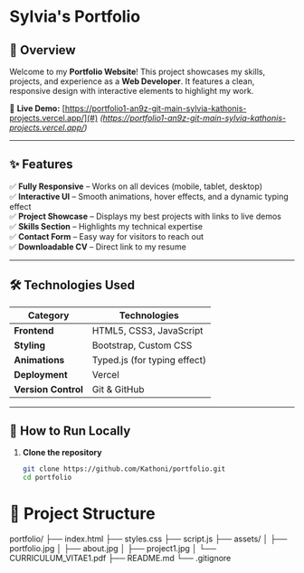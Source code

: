 # Sylvia's Portfolio

## 📌 Overview  
Welcome to my **Portfolio Website**! This project showcases my skills, projects, and experience as a **Web Developer**. It features a clean, responsive design with interactive elements to highlight my work.  

🔗 **Live Demo:** [https://portfolio1-an9z-git-main-sylvia-kathonis-projects.vercel.app/](#) *(https://portfolio1-an9z-git-main-sylvia-kathonis-projects.vercel.app/)*  

---

## ✨ Features  
✅ **Fully Responsive** – Works on all devices (mobile, tablet, desktop)  
✅ **Interactive UI** – Smooth animations, hover effects, and a dynamic typing effect  
✅ **Project Showcase** – Displays my best projects with links to live demos  
✅ **Skills Section** – Highlights my technical expertise  
✅ **Contact Form** – Easy way for visitors to reach out  
✅ **Downloadable CV** – Direct link to my resume  

---

## 🛠️ Technologies Used  
| Category       | Technologies |
|---------------|-------------|
| **Frontend**  | HTML5, CSS3, JavaScript |
| **Styling**   | Bootstrap, Custom CSS |
| **Animations**| Typed.js (for typing effect) |
| **Deployment**| Vercel |
| **Version Control** | Git & GitHub |

---

## 🚀 How to Run Locally  
1. **Clone the repository**  
   ```bash
   git clone https://github.com/Kathoni/portfolio.git
   cd portfolio

# 📂 Project Structure

portfolio/
├── index.html
├── styles.css
├── script.js
├── assets/
│   ├── portfolio.jpg
│   ├── about.jpg
│   ├── project1.jpg
│   └── CURRICULUM_VITAE1.pdf
├── README.md
└── .gitignore